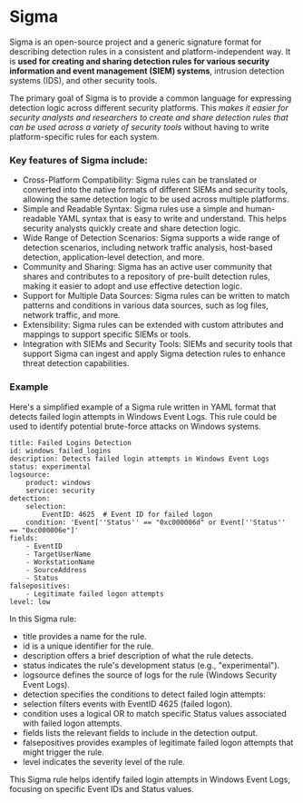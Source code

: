 # Sigma

Sigma is an open-source project and a generic signature format for describing detection rules in a consistent and platform-independent way. 
It is **used for creating and sharing detection rules for various security information and event management (SIEM) systems**, intrusion detection 
systems (IDS), and other security tools.

The primary goal of Sigma is to provide a common language for expressing detection logic across different security platforms. This _makes 
it easier for security analysts and researchers to create and share detection rules that can be used across a 
variety of security tools_ without having to write platform-specific rules for each system.

### Key features of Sigma include:

- Cross-Platform Compatibility: Sigma rules can be translated or converted into the native formats of different SIEMs and security tools,
  allowing the same detection logic to be used across multiple platforms.
- Simple and Readable Syntax: Sigma rules use a simple and human-readable YAML syntax that is easy to write and understand.
  This helps security analysts quickly create and share detection logic.
- Wide Range of Detection Scenarios: Sigma supports a wide range of detection scenarios, including network traffic analysis,
  host-based detection, application-level detection, and more.
- Community and Sharing: Sigma has an active user community that shares and contributes to a repository of pre-built detection
  rules, making it easier to adopt and use effective detection logic.
- Support for Multiple Data Sources: Sigma rules can be written to match patterns and conditions in various data sources, such
  as log files, network traffic, and more.
- Extensibility: Sigma rules can be extended with custom attributes and mappings to support specific SIEMs or tools.
- Integration with SIEMs and Security Tools: SIEMs and security tools that support Sigma can ingest and apply Sigma detection rules
  to enhance threat detection capabilities.

### Example
Here's a simplified example of a Sigma rule written in YAML format that detects failed login attempts in Windows Event Logs. This rule could 
be used to identify potential brute-force attacks on Windows systems.

```
title: Failed Logins Detection
id: windows_failed_logins
description: Detects failed login attempts in Windows Event Logs
status: experimental
logsource:
    product: windows
    service: security
detection:
    selection:
        EventID: 4625  # Event ID for failed logon
    condition: 'Event[''Status'' == "0xc000006d" or Event[''Status'' == "0xc000006e"]'
fields:
    - EventID
    - TargetUserName
    - WorkstationName
    - SourceAddress
    - Status
falsepositives:
    - Legitimate failed logon attempts
level: low
```

In this Sigma rule:

- title provides a name for the rule.
- id is a unique identifier for the rule.
- description offers a brief description of what the rule detects.
- status indicates the rule's development status (e.g., "experimental").
- logsource defines the source of logs for the rule (Windows Security Event Logs).
- detection specifies the conditions to detect failed login attempts:
- selection filters events with EventID 4625 (failed logon).
- condition uses a logical OR to match specific Status values associated with failed logon attempts.
- fields lists the relevant fields to include in the detection output.
- falsepositives provides examples of legitimate failed logon attempts that might trigger the rule.
- level indicates the severity level of the rule.

This Sigma rule helps identify failed login attempts in Windows Event Logs, focusing on specific Event IDs and Status values. 
